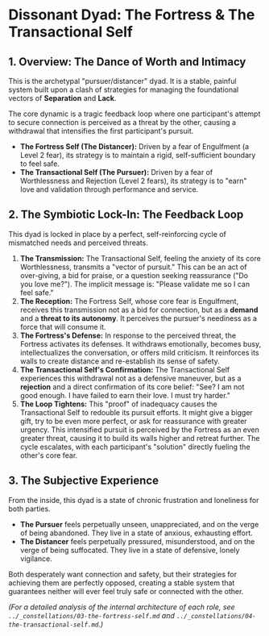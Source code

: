 # Dissonant Dyad: The Fortress & The Transactional Self

## 1. Overview: The Dance of Worth and Intimacy

This is the archetypal "pursuer/distancer" dyad. It is a stable, painful system built upon a clash of strategies for managing the foundational vectors of **Separation** and **Lack**.

The core dynamic is a tragic feedback loop where one participant's attempt to secure connection is perceived as a threat by the other, causing a withdrawal that intensifies the first participant's pursuit.

*   **The Fortress Self (The Distancer):** Driven by a fear of Engulfment (a Level 2 fear), its strategy is to maintain a rigid, self-sufficient boundary to feel safe.
*   **The Transactional Self (The Pursuer):** Driven by a fear of Worthlessness and Rejection (Level 2 fears), its strategy is to "earn" love and validation through performance and service.

## 2. The Symbiotic Lock-In: The Feedback Loop

This dyad is locked in place by a perfect, self-reinforcing cycle of mismatched needs and perceived threats.

1.  **The Transmission:** The Transactional Self, feeling the anxiety of its core Worthlessness, transmits a "vector of pursuit." This can be an act of over-giving, a bid for praise, or a question seeking reassurance ("Do you love me?"). The implicit message is: "Please validate me so I can feel safe."
2.  **The Reception:** The Fortress Self, whose core fear is Engulfment, receives this transmission not as a bid for connection, but as a **demand** and a **threat to its autonomy**. It perceives the pursuer's neediness as a force that will consume it.
3.  **The Fortress's Defense:** In response to the perceived threat, the Fortress activates its defenses. It withdraws emotionally, becomes busy, intellectualizes the conversation, or offers mild criticism. It reinforces its walls to create distance and re-establish its sense of safety.
4.  **The Transactional Self's Confirmation:** The Transactional Self experiences this withdrawal not as a defensive maneuver, but as a **rejection** and a direct confirmation of its core belief: "See? I am not good enough. I have failed to earn their love. I must try harder."
5.  **The Loop Tightens:** This "proof" of inadequacy causes the Transactional Self to redouble its pursuit efforts. It might give a bigger gift, try to be even more perfect, or ask for reassurance with greater urgency. This intensified pursuit is perceived by the Fortress as an even greater threat, causing it to build its walls higher and retreat further. The cycle escalates, with each participant's "solution" directly fueling the other's core fear.

## 3. The Subjective Experience

From the inside, this dyad is a state of chronic frustration and loneliness for both parties.
*   **The Pursuer** feels perpetually unseen, unappreciated, and on the verge of being abandoned. They live in a state of anxious, exhausting effort.
*   **The Distancer** feels perpetually pressured, misunderstood, and on the verge of being suffocated. They live in a state of defensive, lonely vigilance.

Both desperately want connection and safety, but their strategies for achieving them are perfectly opposed, creating a stable system that guarantees neither will ever feel truly safe or connected with the other.

*(For a detailed analysis of the internal architecture of each role, see `../_constellations/03-the-fortress-self.md` and `../_constellations/04-the-transactional-self.md`.)*
